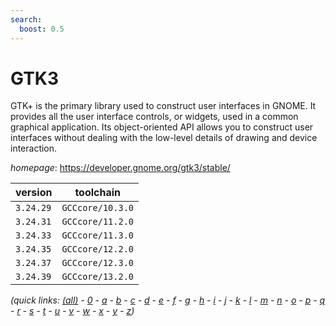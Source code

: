 ```yaml
---
search:
  boost: 0.5
---
```

# GTK3

GTK+ is the primary library used to construct user interfaces in GNOME. It  provides all the user interface controls, or widgets, used in a common  graphical application. Its object-oriented API allows you to construct  user interfaces without dealing with the low-level details of drawing and  device interaction.

*homepage*: <https://developer.gnome.org/gtk3/stable/>

version | toolchain
--------|----------
``3.24.29`` | ``GCCcore/10.3.0``
``3.24.31`` | ``GCCcore/11.2.0``
``3.24.33`` | ``GCCcore/11.3.0``
``3.24.35`` | ``GCCcore/12.2.0``
``3.24.37`` | ``GCCcore/12.3.0``
``3.24.39`` | ``GCCcore/13.2.0``


*(quick links: [(all)](../index.md) - [0](../0/index.md) - [a](../a/index.md) - [b](../b/index.md) - [c](../c/index.md) - [d](../d/index.md) - [e](../e/index.md) - [f](../f/index.md) - [g](../g/index.md) - [h](../h/index.md) - [i](../i/index.md) - [j](../j/index.md) - [k](../k/index.md) - [l](../l/index.md) - [m](../m/index.md) - [n](../n/index.md) - [o](../o/index.md) - [p](../p/index.md) - [q](../q/index.md) - [r](../r/index.md) - [s](../s/index.md) - [t](../t/index.md) - [u](../u/index.md) - [v](../v/index.md) - [w](../w/index.md) - [x](../x/index.md) - [y](../y/index.md) - [z](../z/index.md))*

